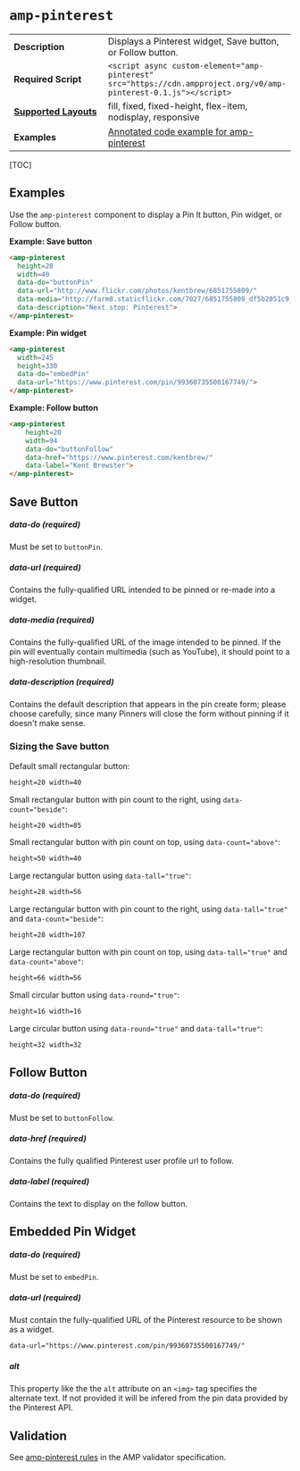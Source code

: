 <!---
Copyright 2015 The AMP HTML Authors.

Licensed under the Apache License, Version 2.0 (the "License");
you may not use this file except in compliance with the License.
You may obtain a copy of the License at

      http://www.apache.org/licenses/LICENSE-2.0

Unless required by applicable law or agreed to in writing, software
distributed under the License is distributed on an "AS-IS" BASIS,
WITHOUT WARRANTIES OR CONDITIONS OF ANY KIND, either express or implied.
See the License for the specific language governing permissions and
limitations under the License.
-->

# <a name=”amp-pinterest”></a> `amp-pinterest`

<table>
  <tr>
    <td width="40%"><strong>Description</strong></td>
    <td>Displays a Pinterest widget, Save button, or Follow button.</td>
  </tr>
  <tr>
    <td width="40%"><strong>Required Script</strong></td>
    <td><code>&lt;script async custom-element="amp-pinterest" src="https://cdn.ampproject.org/v0/amp-pinterest-0.1.js">&lt;/script></code></td>
  </tr>
  <tr>
    <td class="col-fourty"><strong><a href="https://www.ampproject.org/docs/guides/responsive/control_layout.html">Supported Layouts</a></strong></td>
    <td>fill, fixed, fixed-height, flex-item, nodisplay, responsive</td>
  </tr>
  <tr>
    <td width="40%"><strong>Examples</strong></td>
    <td><a href="https://ampbyexample.com/components/amp-pinterest/">Annotated code example for amp-pinterest</a></td>
  </tr>
</table>

[TOC]

## Examples

Use the `amp-pinterest` component to display a Pin It button, Pin widget, or Follow button.

**Example: Save button**

```html
<amp-pinterest
  height=20
  width=40
  data-do="buttonPin"
  data-url="http://www.flickr.com/photos/kentbrew/6851755809/"
  data-media="http://farm8.staticflickr.com/7027/6851755809_df5b2051c9_z.jpg"
  data-description="Next stop: Pinterest">
</amp-pinterest>
```

**Example: Pin widget**

```html
<amp-pinterest
  width=245
  height=330
  data-do="embedPin"
  data-url="https://www.pinterest.com/pin/99360735500167749/">
</amp-pinterest>
```

**Example: Follow button**

```html
<amp-pinterest
    height=20
    width=94
    data-do="buttonFollow"
    data-href="https://www.pinterest.com/kentbrew/"
    data-label="Kent Brewster">
</amp-pinterest>
```

## Save Button

##### data-do (required)

Must be set to `buttonPin`.

##### data-url (required)

Contains the fully-qualified URL intended to be pinned or re-made into a widget.

##### data-media (required)

Contains the fully-qualified URL of the image intended to be pinned. If the pin will eventually contain multimedia (such as YouTube), it should point to a high-resolution thumbnail.

##### data-description (required)

Contains the default description that appears in the pin create form; please choose carefully, since many Pinners will close the form without pinning if it doesn't make sense.

### Sizing the Save button

Default small rectangular button:

```html
height=20 width=40
```

Small rectangular button with pin count to the right, using `data-count="beside"`:

```html
height=20 width=85
```

Small rectangular button with pin count on top, using `data-count="above"`:

```html
height=50 width=40
```

Large rectangular button using `data-tall="true"`:

```html
height=28 width=56
```

Large rectangular button with pin count to the right, using `data-tall="true"` and `data-count="beside"`:

```html
height=28 width=107
```

Large rectangular button with pin count on top, using `data-tall="true"` and `data-count="above"`:

```html
height=66 width=56
```

Small circular button using `data-round="true"`:

```html
height=16 width=16
```

Large circular button using `data-round="true"` and `data-tall="true"`:

```html
height=32 width=32
```

## Follow Button

##### data-do (required)

Must be set to `buttonFollow`.

##### data-href (required)

Contains the fully qualified Pinterest user profile url to follow.

##### data-label (required)

Contains the text to display on the follow button.

## Embedded Pin Widget

##### data-do (required)

Must be set to `embedPin`.

##### data-url (required)

Must contain the fully-qualified URL of the Pinterest resource to be shown as a widget.

```html
data-url="https://www.pinterest.com/pin/99360735500167749/"
```

##### alt

This property like the the `alt` attribute on an `<img>` tag specifies the alternate text. If not provided it will be infered from the pin data provided by the Pinterest API.

## Validation

See [amp-pinterest rules](https://github.com/ampproject/amphtml/blob/master/extensions/amp-pinterest/validator-amp-pinterest.protoascii) in the AMP validator specification.
